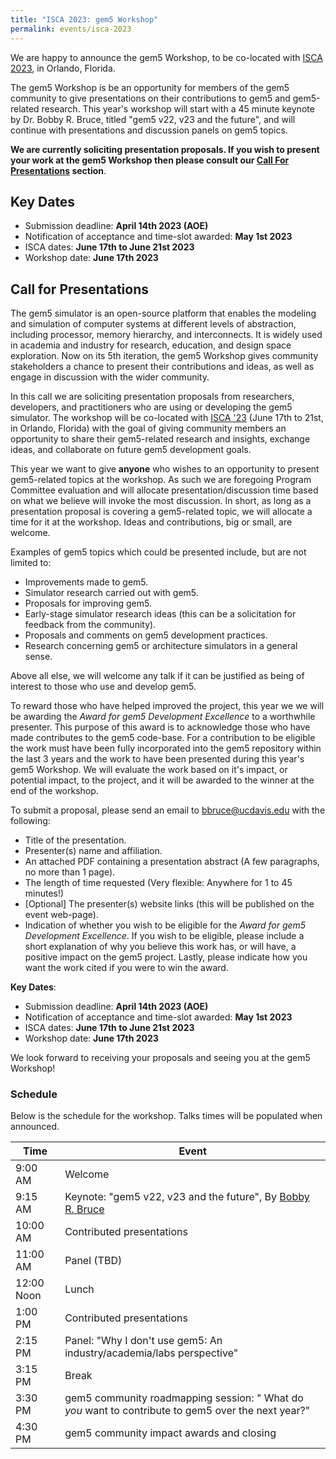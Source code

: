 ```yaml
---
title: "ISCA 2023: gem5 Workshop"
permalink: events/isca-2023
---
```


We are happy to announce the gem5 Workshop, to be co-located with [ISCA 2023](https://iscaconf.org/isca2023/), in Orlando, Florida.

The gem5 Workshop is be an opportunity for members of the gem5 community to give presentations on their contributions to gem5 and gem5-related research.
This year's workshop will start with a 45 minute keynote by Dr. Bobby R. Bruce, titled "gem5 v22, v23 and the future", and will continue with presentations and discussion panels on gem5 topics.

**We are currently soliciting presentation proposals.
If you wish to present your work at the gem5 Workshop then please consult our [Call For Presentations](#call-for-presentations) section**.

## Key Dates

* Submission deadline:  **April 14th 2023 (AOE)**
* Notification of acceptance and time-slot awarded: **May 1st 2023**
* ISCA dates: **June 17th to June 21st 2023**
* Workshop date: **June 17th 2023**

## Call for Presentations

The gem5 simulator is an open-source platform that enables the modeling and simulation of computer systems at different levels of abstraction, including processor, memory hierarchy, and interconnects.
It is widely used in academia and industry for research, education, and design space exploration.
Now on its 5th iteration, the gem5 Workshop gives community stakeholders a chance to present their contributions and ideas, as well as engage in discussion with the wider community.

In this call we are soliciting presentation proposals from researchers, developers, and practitioners who are using or developing the gem5 simulator.
The workshop will be co-located with [ISCA '23](https://iscaconf.org/isca2023/) (June 17th to 21st, in Orlando, Florida) with the goal of giving community members an opportunity to share their gem5-related research and insights, exchange ideas, and collaborate on future gem5 development goals.

This year we want to give **anyone** who wishes to an opportunity to present gem5-related topics at the workshop.
As such we are foregoing Program Committee evaluation and will allocate presentation/discussion time based on what we believe will invoke the most discussion.
In short, as long as a presentation proposal is covering a gem5-related topic, we will allocate a time for it at the workshop.
Ideas and contributions, big or small, are welcome.

Examples of gem5 topics which could be presented include, but are not limited to:

* Improvements made to gem5.
* Simulator research carried out with gem5.
* Proposals for improving gem5.
* Early-stage simulator research ideas (this can be a solicitation for feedback from the community).
* Proposals and comments on gem5 development practices.
* Research concerning gem5 or architecture simulators in a general sense.

Above all else, we will welcome any talk if it can be justified as being of interest to those who use and develop gem5.

To reward those who have helped improved the project, this year we we will be awarding the _Award for gem5 Development Excellence_ to a worthwhile presenter.
This purpose of this award is to acknowledge those who have made contributes to the gem5 code-base.
For a contribution to be eligible the work must have been fully incorporated into the gem5 repository within the last 3 years and the work to have been presented during this year's gem5 Workshop.
We will evaluate the work based on it's impact, or potential impact, to the project, and it will be awarded to the winner at the end of the workshop.

To submit a proposal, please send an email to bbruce@ucdavis.edu with the following:

* Title of the presentation.
* Presenter(s) name and affiliation.
* An attached PDF containing a presentation abstract (A few paragraphs, no more than 1 page).
* The length of time requested (Very flexible: Anywhere for 1 to 45 minutes!)
* [Optional] The presenter(s) website links (this will be published on the event web-page).
* Indication of whether  you wish to be eligible for the _Award for gem5 Development Excellence_.
If you wish to be eligible, please include a short explanation of why you believe this work has, or will have, a positive impact on the gem5 project.
Lastly, please indicate how you want the work cited if you were to win the award.

**Key Dates**:

* Submission deadline:  **April 14th 2023 (AOE)**
* Notification of acceptance and time-slot awarded: **May 1st 2023**
* ISCA dates: **June 17th to June 21st 2023**
* Workshop date: **June 17th 2023**

We look forward to receiving your proposals and seeing you at the gem5 Workshop!

### Schedule

Below is the schedule for the workshop.
Talks times will be populated when announced.

| Time | Event |
| --- | --- |
| 9:00 AM | Welcome |
| 9:15 AM | Keynote: "gem5 v22, v23 and the future", By [Bobby R. Bruce](https://www.bobbybruce.net) |
| 10:00 AM | Contributed presentations |
| 11:00 AM | Panel (TBD) |
| 12:00 Noon| Lunch |
| 1:00 PM | Contributed presentations |
| 2:15 PM | Panel: "Why I don't use gem5: An industry/academia/labs perspective" |
| 3:15 PM | Break |
| 3:30 PM | gem5 community roadmapping session: " What do *you* want to contribute to gem5 over the next year?" |
| 4:30 PM | gem5 community impact awards and closing |
